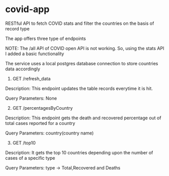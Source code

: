 # covid-app
RESTful API to fetch COVID stats and filter the countries on the basis of record type

The app offers three type of endpoints

NOTE: The /all API of COVID open API is not working. So, using the stats API I added a basic functionality

The service uses a local postgres database connection to store countries data accordingly

1. GET /refresh_data
  
  Description:
  This endpoint updates the table records everytime it is hit.
  
  Query Parameters:
  None
  
2. GET /percentagesByCountry
  
  Description:
  This endpoint gets the death and recovered percentage out of total cases reported for a country
  
  Query Parameters:
  country(country name)
  
  
3. GET /top10

Description:
It gets the top 10 countries depending upon the number of cases of a specific type

Query Parameters:
type -> Total,Recovered and Deaths
